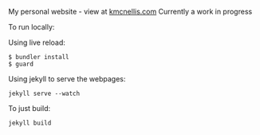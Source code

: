 My personal website - view at [kmcnellis.com](http://www.kmcnellis.com)
Currently a work in progress

To run locally:

Using live reload:
```
$ bundler install
$ guard
```
Using jekyll to serve the webpages:
```
jekyll serve --watch
```
To just build:
```
jekyll build
```
